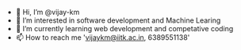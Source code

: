 - 👋 Hi, I’m @vijay-km
- 👀 I’m interested in software development and Machine Learing
- 🌱 I’m currently learning web development and competative coding
- 📫 How to reach me 'vijaykm@iitk.ac.in, 6389551138'

<!---
vijay-km/vijay-km is a ✨ special ✨ repository because its `README.md` (this file) appears on your GitHub profile.
You can click the Preview link to take a look at your changes.
--->
